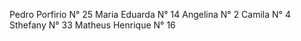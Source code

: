 Pedro Porfirio N° 25
Maria Eduarda N° 14
Angelina N° 2
Camila N° 4
Sthefany N° 33
Matheus Henrique N° 16
